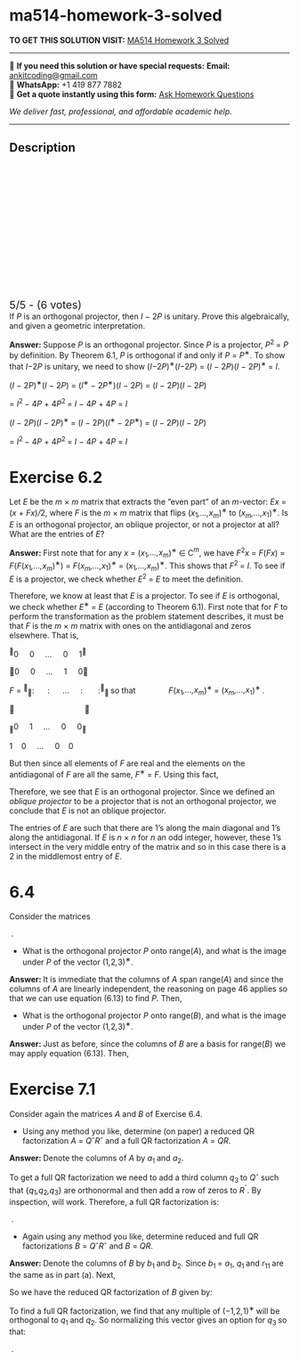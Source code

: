 # ma514-homework-3-solved
**TO GET THIS SOLUTION VISIT:** [MA514 Homework 3 Solved](https://www.ankitcodinghub.com/product/ma514-homework-3-solved/)


---

📩 **If you need this solution or have special requests:** **Email:** ankitcoding@gmail.com  
📱 **WhatsApp:** +1 419 877 7882  
📄 **Get a quote instantly using this form:** [Ask Homework Questions](https://www.ankitcodinghub.com/services/ask-homework-questions/)

*We deliver fast, professional, and affordable academic help.*

---

<h2>Description</h2>



<div class="kk-star-ratings kksr-auto kksr-align-center kksr-valign-top" data-payload="{&quot;align&quot;:&quot;center&quot;,&quot;id&quot;:&quot;83256&quot;,&quot;slug&quot;:&quot;default&quot;,&quot;valign&quot;:&quot;top&quot;,&quot;ignore&quot;:&quot;&quot;,&quot;reference&quot;:&quot;auto&quot;,&quot;class&quot;:&quot;&quot;,&quot;count&quot;:&quot;6&quot;,&quot;legendonly&quot;:&quot;&quot;,&quot;readonly&quot;:&quot;&quot;,&quot;score&quot;:&quot;5&quot;,&quot;starsonly&quot;:&quot;&quot;,&quot;best&quot;:&quot;5&quot;,&quot;gap&quot;:&quot;4&quot;,&quot;greet&quot;:&quot;Rate this product&quot;,&quot;legend&quot;:&quot;5\/5 - (6 votes)&quot;,&quot;size&quot;:&quot;24&quot;,&quot;title&quot;:&quot;MA514 Homework 3 Solved&quot;,&quot;width&quot;:&quot;138&quot;,&quot;_legend&quot;:&quot;{score}\/{best} - ({count} {votes})&quot;,&quot;font_factor&quot;:&quot;1.25&quot;}">

<div class="kksr-stars">

<div class="kksr-stars-inactive">
            <div class="kksr-star" data-star="1" style="padding-right: 4px">


<div class="kksr-icon" style="width: 24px; height: 24px;"></div>
        </div>
            <div class="kksr-star" data-star="2" style="padding-right: 4px">


<div class="kksr-icon" style="width: 24px; height: 24px;"></div>
        </div>
            <div class="kksr-star" data-star="3" style="padding-right: 4px">


<div class="kksr-icon" style="width: 24px; height: 24px;"></div>
        </div>
            <div class="kksr-star" data-star="4" style="padding-right: 4px">


<div class="kksr-icon" style="width: 24px; height: 24px;"></div>
        </div>
            <div class="kksr-star" data-star="5" style="padding-right: 4px">


<div class="kksr-icon" style="width: 24px; height: 24px;"></div>
        </div>
    </div>

<div class="kksr-stars-active" style="width: 138px;">
            <div class="kksr-star" style="padding-right: 4px">


<div class="kksr-icon" style="width: 24px; height: 24px;"></div>
        </div>
            <div class="kksr-star" style="padding-right: 4px">


<div class="kksr-icon" style="width: 24px; height: 24px;"></div>
        </div>
            <div class="kksr-star" style="padding-right: 4px">


<div class="kksr-icon" style="width: 24px; height: 24px;"></div>
        </div>
            <div class="kksr-star" style="padding-right: 4px">


<div class="kksr-icon" style="width: 24px; height: 24px;"></div>
        </div>
            <div class="kksr-star" style="padding-right: 4px">


<div class="kksr-icon" style="width: 24px; height: 24px;"></div>
        </div>
    </div>
</div>


<div class="kksr-legend" style="font-size: 19.2px;">
            5/5 - (6 votes)    </div>
    </div>
If <em>P </em>is an orthogonal projector, then <em>I </em>− 2<em>P </em>is unitary. Prove this algebraically, and given a geometric interpretation.

<strong>Answer: </strong>Suppose <em>P </em>is an orthogonal projector. Since <em>P </em>is a projector, <em>P</em><sup>2 </sup>= <em>P </em>by definition. By Theorem 6.1, <em>P </em>is orthogonal if and only if <em>P </em>= <em>P</em><sup>∗</sup>. To show that <em>I</em>−2<em>P </em>is unitary, we need to show (<em>I</em>−2<em>P</em>)<sup>∗</sup>(<em>I</em>−2<em>P</em>) = (<em>I </em>− 2<em>P</em>)(<em>I </em>− 2<em>P</em>)<sup>∗ </sup>= <em>I</em>.

(<em>I </em>− 2<em>P</em>)<sup>∗</sup>(<em>I </em>− 2<em>P</em>) = (<em>I</em><sup>∗ </sup>− 2<em>P</em><sup>∗</sup>)(<em>I </em>− 2<em>P</em>) = (<em>I </em>− 2<em>P</em>)(<em>I </em>− 2<em>P</em>)

= <em>I</em><sup>2 </sup>− 4<em>P </em>+ 4<em>P</em><sup>2 </sup>= <em>I </em>− 4<em>P </em>+ 4<em>P </em>= <em>I</em>

(<em>I </em>− 2<em>P</em>)(<em>I </em>− 2<em>P</em>)<sup>∗ </sup>= (<em>I </em>− 2<em>P</em>)(<em>I</em><sup>∗ </sup>− 2<em>P</em><sup>∗</sup>) = (<em>I </em>− 2<em>P</em>)(<em>I </em>− 2<em>P</em>)

= <em>I</em><sup>2 </sup>− 4<em>P </em>+ 4<em>P</em><sup>2 </sup>= <em>I </em>− 4<em>P </em>+ 4<em>P </em>= <em>I</em>

<h1>Exercise 6.2</h1>
Let <em>E </em>be the <em>m </em>× <em>m </em>matrix that extracts the ”even part” of an <em>m</em>-vector: <em>Ex </em>= (<em>x </em>+ <em>Fx</em>)<em>/</em>2, where <em>F </em>is the <em>m </em>× <em>m </em>matrix that flips (<em>x</em><sub>1</sub><em>,…,x<sub>m</sub></em>)<sup>∗ </sup>to (<em>x<sub>m</sub>,…,x</em><sub>1</sub>)<sup>∗</sup>. Is <em>E </em>is an orthogonal projector, an oblique projector, or not a projector at all? What are the entries of <em>E</em>?

<strong>Answer: </strong>First note that for any <em>x </em>= (<em>x</em><sub>1</sub><em>,…,x<sub>m</sub></em>)<sup>∗ </sup>∈ C<em><sup>m</sup></em>, we have <em>F</em><sup>2</sup><em>x </em>= <em>F</em>(<em>Fx</em>) = <em>F</em>(<em>F</em>(<em>x</em><sub>1</sub><em>,…,x<sub>m</sub></em>)<sup>∗</sup>) = <em>F</em>(<em>x<sub>m</sub>,…,x</em><sub>1</sub>)<sup>∗ </sup>= (<em>x</em><sub>1</sub><em>,…,x<sub>m</sub></em>)<sup>∗</sup>. This shows that <em>F</em><sup>2 </sup>= <em>I</em>. To see if <em>E </em>is a projector, we check whether <em>E</em><sup>2 </sup>= <em>E </em>to meet the definition.

Therefore, we know at least that <em>E </em>is a projector. To see if <em>E </em>is orthogonal, we check whether <em>E</em><sup>∗ </sup>= <em>E </em>(according to Theorem 6.1). First note that for <em>F </em>to perform the transformation as the problem statement describes, it must be that <em>F </em>is the <em>m </em>× <em>m </em>matrix with ones on the antidiagonal and zeros elsewhere. That is,

<sup></sup>0&nbsp;&nbsp;&nbsp;&nbsp; 0&nbsp;&nbsp;&nbsp;&nbsp; <em>…&nbsp;&nbsp;&nbsp;&nbsp; </em>0&nbsp;&nbsp;&nbsp;&nbsp; 1<sup></sup>

0&nbsp;&nbsp;&nbsp;&nbsp; 0&nbsp;&nbsp;&nbsp;&nbsp; <em>…&nbsp;&nbsp;&nbsp;&nbsp; </em>1&nbsp;&nbsp;&nbsp;&nbsp; 0

<em>F </em>= <sup></sup><sub></sub>:&nbsp;&nbsp;&nbsp;&nbsp;&nbsp; :&nbsp;&nbsp;&nbsp;&nbsp;&nbsp; <em>…&nbsp;&nbsp;&nbsp;&nbsp; </em>:&nbsp;&nbsp;&nbsp;&nbsp;&nbsp;&nbsp; :<sup></sup><sub> </sub>so that&nbsp;&nbsp;&nbsp;&nbsp;&nbsp;&nbsp;&nbsp;&nbsp;&nbsp;&nbsp;&nbsp;&nbsp;&nbsp;&nbsp; <em>F</em>(<em>x</em><sub>1</sub><em>,…,x<sub>m</sub></em>)<sup>∗ </sup>= (<em>x<sub>m</sub>,…,x</em><sub>1</sub>)<sup>∗ </sup><em>.</em>

&nbsp;&nbsp;&nbsp;&nbsp;&nbsp;&nbsp;&nbsp;&nbsp;&nbsp;&nbsp;&nbsp;&nbsp;&nbsp;&nbsp;&nbsp;&nbsp;&nbsp;&nbsp;&nbsp;&nbsp;&nbsp;&nbsp;&nbsp;&nbsp;&nbsp;&nbsp;&nbsp;&nbsp;&nbsp;&nbsp;&nbsp; 

<sub></sub>0&nbsp;&nbsp;&nbsp;&nbsp; 1&nbsp;&nbsp;&nbsp;&nbsp; <em>…&nbsp;&nbsp;&nbsp;&nbsp; </em>0&nbsp;&nbsp;&nbsp;&nbsp; 0<sub></sub>

1&nbsp;&nbsp;&nbsp; 0&nbsp;&nbsp;&nbsp;&nbsp; <em>…&nbsp;&nbsp;&nbsp;&nbsp; </em>0&nbsp;&nbsp;&nbsp; 0

But then since all elements of <em>F </em>are real and the elements on the antidiagonal of <em>F </em>are all the same, <em>F</em><sup>∗ </sup>= <em>F</em>. Using this fact,

Therefore, we see that <em>E </em>is an orthogonal projector. Since we defined an <em>oblique projector </em>to be a projector that is not an orthogonal projector, we conclude that <em>E </em>is not an oblique projector.

The entries of <em>E </em>are such that there are 1’s along the main diagonal and 1’s along the antidiagonal. If <em>E </em>is <em>n </em>× <em>n </em>for <em>n </em>an odd integer, however, these 1’s intersect in the very middle entry of the matrix and so in this case there is a 2 in the middlemost entry of <em>E</em>.

<h1>6.4</h1>
Consider the matrices

<em>&nbsp;.</em>

<ul>
<li>What is the orthogonal projector <em>P </em>onto range(<em>A</em>), and what is the image under <em>P </em>of the vector (1<em>,</em>2<em>,</em>3)<sup>∗</sup>.</li>
</ul>
<strong>Answer: </strong>It is immediate that the columns of <em>A </em>span range(<em>A</em>) and since the columns of <em>A </em>are linearly independent, the reasoning on page 46 applies so that we can use equation (6.13) to find <em>P</em>. Then,

<ul>
<li>What is the orthogonal projector <em>P </em>onto range(<em>B</em>), and what is the image under <em>P </em>of the vector (1<em>,</em>2<em>,</em>3)<sup>∗</sup>.</li>
</ul>
<strong>Answer: </strong>Just as before, since the columns of <em>B </em>are a basis for range(<em>B</em>) we may apply equation (6.13). Then,

<h1>Exercise 7.1</h1>
Consider again the matrices <em>A </em>and <em>B </em>of Exercise 6.4.

<ul>
<li>Using any method you like, determine (on paper) a reduced QR factorization <em>A </em>= <em>Q</em>ˆ<em>R</em>ˆ and a full QR factorization <em>A </em>= <em>QR</em>.</li>
</ul>
<strong>Answer: </strong>Denote the columns of <em>A </em>by <em>a</em><sub>1 </sub>and <em>a</em><sub>2</sub>.

To get a full QR factorization we need to add a third column <em>q</em><sub>3 </sub>to <em>Q</em>ˆ such that {<em>q</em><sub>1</sub><em>,q</em><sub>2</sub><em>,q</em><sub>3</sub>} are orthonormal and then add a row of zeros to <em>R</em><sup>ˆ</sup>. By inspection, will work. Therefore, a full QR factorization is:

<em>&nbsp;.</em>

<ul>
<li>Again using any method you like, determine reduced and full QR factorizations <em>B </em>= <em>Q</em>ˆ<em>R</em>ˆ and <em>B </em>= <em>QR</em>.</li>
</ul>
<strong>Answer: </strong>Denote the columns of <em>B </em>by <em>b</em><sub>1 </sub>and <em>b</em><sub>2</sub>. Since <em>b</em><sub>1 </sub>= <em>a</em><sub>1</sub>, <em>q</em><sub>1 </sub>and <em>r</em><sub>11 </sub>are the same as in part (a). Next,

So we have the reduced QR factorization of <em>B </em>given by:

To find a full QR factorization, we find that any multiple of (−1<em>,</em>2<em>,</em>1)<sup>∗ </sup>will be orthogonal to <em>q</em><sub>1 </sub>and <em>q</em><sub>2</sub>. So normalizing this vector gives an option for <em>q</em><sub>3 </sub>so that:

<em>&nbsp;.</em>
